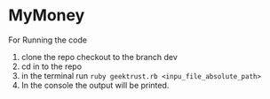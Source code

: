 # MyMoney

For Running the code

1. clone the repo checkout to the branch dev
2. cd in to the repo
3. in the terminal run `ruby geektrust.rb <inpu_file_absolute_path>`
4. In the console the output will be printed.
